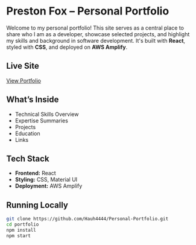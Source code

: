 # Preston Fox – Personal Portfolio

Welcome to my personal portfolio! This site serves as a central place to share who I am as a developer, showcase selected projects, and highlight my skills and background in software development. It's built with **React**, styled with **CSS**, and deployed on **AWS Amplify**.

## Live Site

[View Portfolio](https://www.prestonefox.com/)

## What’s Inside

- Technical Skills Overview
- Expertise Summaries
- Projects
- Education
- Links

## Tech Stack

- **Frontend:** React
- **Styling:** CSS, Material UI
- **Deployment:** AWS Amplify

## Running Locally

```bash
git clone https://github.com/Hauh4444/Personal-Portfolio.git
cd portfolio
npm install
npm start